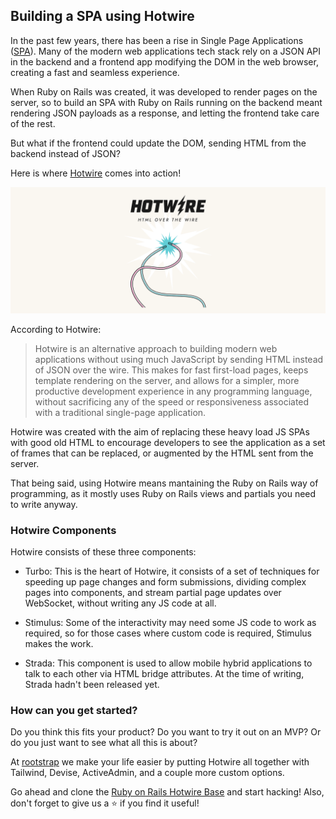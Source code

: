 ## Building a SPA using Hotwire

In the past few years, there has been a rise in Single Page Applications ([SPA](https://en.wikipedia.org/wiki/Single-page_application)). Many of the modern web applications tech stack rely on a JSON API in the backend and a frontend app modifying the DOM in the web browser, creating a fast and seamless experience.

When Ruby on Rails was created, it was developed to render pages on the server, so to build an SPA with Ruby on Rails running on the backend meant rendering JSON payloads as a response, and letting the frontend take care of the rest.

But what if the frontend could update the DOM, sending HTML from the backend instead of JSON?

Here is where [Hotwire](https://hotwire.dev/) comes into action!

![Hotwire](images/hotwire.png)

According to Hotwire:

> Hotwire is an alternative approach to building modern web applications without using much JavaScript by sending HTML instead of JSON over the wire. This makes for fast first-load pages, keeps template rendering on the server, and allows for a simpler, more productive development experience in any programming language, without sacrificing any of the speed or responsiveness associated with a traditional single-page application.

Hotwire was created with the aim of replacing these heavy load JS SPAs with good old HTML to encourage developers to see the application as a set of frames that can be replaced, or augmented by the HTML sent from the server.

That being said, using Hotwire means mantaining the Ruby on Rails way of programming, as it mostly uses Ruby on Rails views and partials you need to write anyway.

### Hotwire Components

Hotwire consists of these three components:

- Turbo: This is the heart of Hotwire, it consists of a set of techniques for speeding up page changes and form submissions, dividing complex pages into components, and stream partial page updates over WebSocket, without writing any JS code at all.

- Stimulus: Some of the interactivity may need some JS code to work as required, so for those cases where custom code is required, Stimulus makes the work.

- Strada: This component is used to allow mobile hybrid applications to talk to each other via HTML bridge attributes. At the time of writing, Strada hadn't been released yet.

### How can you get started?

Do you think this fits your product? Do you want to try it out on an MVP? Or do you just want to see what all this is about?

At [rootstrap](https://www.rootstrap.com/) we make your life easier by putting Hotwire all together with Tailwind, Devise, ActiveAdmin, and a couple more custom options. 

Go ahead and clone the [Ruby on Rails Hotwire Base](https://github.com/rootstrap/rails_hotwire_base) and start hacking! Also, don't forget to give us a :star: if you find it useful!
